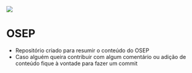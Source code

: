 ![](https://i.giphy.com/o0vwzuFwCGAFO.gif)

# OSEP

* Repositório criado para resumir o conteúdo do OSEP
* Caso alguém queira contribuir com algum comentário ou adição de conteúdo fique à vontade para fazer um commit
